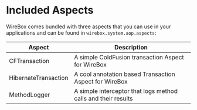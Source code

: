 # Included Aspects

WireBox comes bundled with three aspects that you can use in your applications and can be found in `wirebox.system.aop.aspects`:

| Aspect | Description |
| --- | --- |
| CFTransaction | A simple ColdFusion transaction Aspect for WireBox |
| HibernateTransaction | A cool annotation based Transaction Aspect for WireBox |
| MethodLogger | A simple interceptor that logs method calls and their results |

